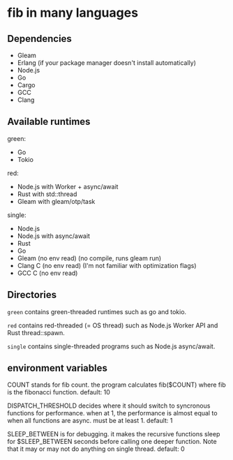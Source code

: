 # fib in many languages

## Dependencies

- Gleam
- Erlang (if your package manager doesn't install automatically)
- Node.js
- Go
- Cargo
- GCC
- Clang

## Available runtimes

green:
- Go
- Tokio

red:
- Node.js with Worker + async/await
- Rust with std::thread
- Gleam with gleam/otp/task

single:
- Node.js
- Node.js with async/await
- Rust
- Go
- Gleam (no env read) (no compile, runs gleam run)
- Clang C (no env read) (I'm not familiar with optimization flags)
- GCC C (no env read)

## Directories

`green` contains green-threaded runtimes such as go and tokio.

`red` contains red-threaded (= OS thread) such as Node.js Worker API and Rust thread::spawn.

`single` contains single-threaded programs such as Node.js async/await.

## environment variables

COUNT stands for fib count. the program calculates fib($COUNT) where fib is the fibonacci function.
default: 10

DISPATCH_THRESHOLD decides where it should switch to syncronous functions for performance. when at 1, the performance is almost equal to when all functions are async. must be at least 1.
default: 1

SLEEP_BETWEEN is for debugging. it makes the recursive functions sleep for $SLEEP_BETWEEN seconds before calling one deeper function.
Note that it may or may not do anything on single thread.
default: 0
